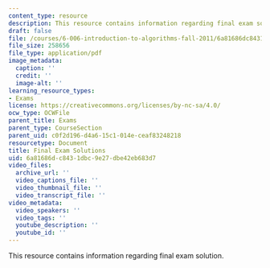 ```yaml
---
content_type: resource
description: This resource contains information regarding final exam solution.
draft: false
file: /courses/6-006-introduction-to-algorithms-fall-2011/6a81686dc8431dbc9e27dbe42eb683d7_MIT6_006F11_final_sol.pdf
file_size: 258656
file_type: application/pdf
image_metadata:
  caption: ''
  credit: ''
  image-alt: ''
learning_resource_types:
- Exams
license: https://creativecommons.org/licenses/by-nc-sa/4.0/
ocw_type: OCWFile
parent_title: Exams
parent_type: CourseSection
parent_uid: c0f2d196-d4a6-15c1-014e-ceaf83248218
resourcetype: Document
title: Final Exam Solutions
uid: 6a81686d-c843-1dbc-9e27-dbe42eb683d7
video_files:
  archive_url: ''
  video_captions_file: ''
  video_thumbnail_file: ''
  video_transcript_file: ''
video_metadata:
  video_speakers: ''
  video_tags: ''
  youtube_description: ''
  youtube_id: ''
---
```

This resource contains information regarding final exam solution.